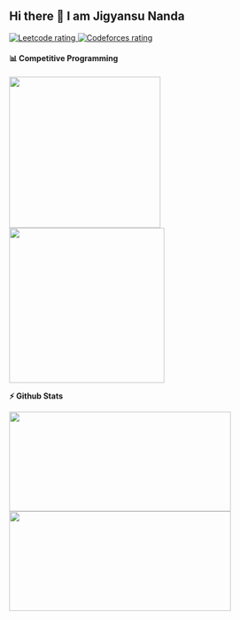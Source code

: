 ## Hi there 👋 I am Jigyansu Nanda

<p align="left">
  <a href="https://leetcode.com/Jigyansu/">
    <img src="https://cp-logo.vercel.app/leetcode/Jigyansu" alt="Leetcode rating" />
  </a>
  <a href="https://codeforces.com/profile/antiprism">
    <img src="https://raw.githubusercontent.com/Jigyansu-Nanda/cf-stats/main/output/rating.svg" alt="Codeforces rating" />
  </a>
</p>


<!--
**Jigyansu-Nanda/Jigyansu-Nanda** is a ✨ _special_ ✨ repository because its `README.md` (this file) appears on your GitHub profile.

Here are some ideas to get you started:

- 🔭 I’m currently working on ...
- 🌱 I’m currently learning ...
- 👯 I’m looking to collaborate on ...
- 🤔 I’m looking for help with ...
- 💬 Ask me about ...
- 📫 How to reach me: ...
- 😄 Pronouns: ...
- ⚡ Fun fact: ...
-->

#### 📊 Competitive Programming

<p float="left">
<img height="273em" src="https://leetcard.jacoblin.cool/Jigyansu?theme=dark&font=Karma&ext=contest"/>
<img height="280em" src="https://raw.githubusercontent.com/Jigyansu-Nanda/cf-stats/main/output/light_card.svg#gh-dark-mode-only" />
</p>

<b>⚡ Github Stats</b>
<p float="left">
<img height="180em" width="400em" src="https://github-readme-stats.vercel.app/api?username=Jigyansu-Nanda&theme=gotham&show_icons=true&hide_border=true&&count_private=true&include_all_commits=true" /> 
<img height="180em" width="400em" src="https://github-readme-stats.vercel.app/api/top-langs/?username=Jigyansu-Nanda&theme=gotham&show_icons=true&hide_border=true&layout=compact&langs_count=8"/>
</p>
